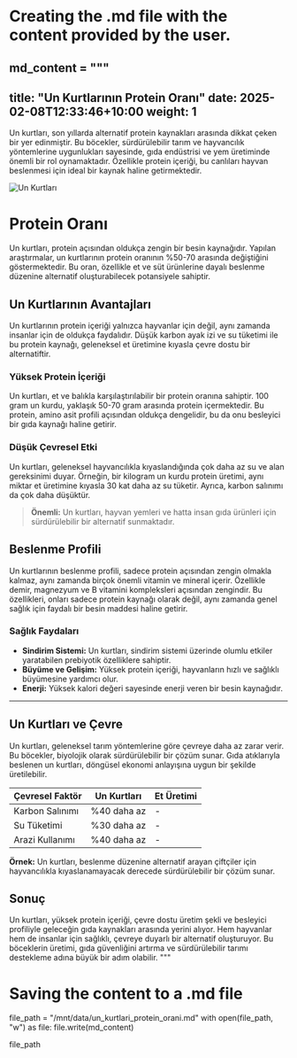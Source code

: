 # Creating the .md file with the content provided by the user.

md_content = """
---
title: "Un Kurtlarının Protein Oranı"
date: 2025-02-08T12:33:46+10:00
weight: 1
---

Un kurtları, son yıllarda alternatif protein kaynakları arasında dikkat çeken bir yer edinmiştir. Bu böcekler, sürdürülebilir tarım ve hayvancılık yöntemlerine uygunlukları sayesinde, gıda endüstrisi ve yem üretiminde önemli bir rol oynamaktadır. Özellikle protein içeriği, bu canlıları hayvan beslenmesi için ideal bir kaynak haline getirmektedir.

![Un Kurtları](/images/mealworms.jpg)

# Protein Oranı

Un kurtları, protein açısından oldukça zengin bir besin kaynağıdır. Yapılan araştırmalar, un kurtlarının protein oranının %50-70 arasında değiştiğini göstermektedir. Bu oran, özellikle et ve süt ürünlerine dayalı beslenme düzenine alternatif oluşturabilecek potansiyele sahiptir.

## Un Kurtlarının Avantajları

Un kurtlarının protein içeriği yalnızca hayvanlar için değil, aynı zamanda insanlar için de oldukça faydalıdır. Düşük karbon ayak izi ve su tüketimi ile bu protein kaynağı, geleneksel et üretimine kıyasla çevre dostu bir alternatiftir.

### Yüksek Protein İçeriği

Un kurtları, et ve balıkla karşılaştırılabilir bir protein oranına sahiptir. 100 gram un kurdu, yaklaşık 50-70 gram arasında protein içermektedir. Bu protein, amino asit profili açısından oldukça dengelidir, bu da onu besleyici bir gıda kaynağı haline getirir.

### Düşük Çevresel Etki

Un kurtları, geleneksel hayvancılıkla kıyaslandığında çok daha az su ve alan gereksinimi duyar. Örneğin, bir kilogram un kurdu protein üretimi, aynı miktar et üretimine kıyasla 30 kat daha az su tüketir. Ayrıca, karbon salınımı da çok daha düşüktür.

> **Önemli:** Un kurtları, hayvan yemleri ve hatta insan gıda ürünleri için sürdürülebilir bir alternatif sunmaktadır.

## Beslenme Profili

Un kurtlarının beslenme profili, sadece protein açısından zengin olmakla kalmaz, aynı zamanda birçok önemli vitamin ve mineral içerir. Özellikle demir, magnezyum ve B vitamini kompleksleri açısından zengindir. Bu özellikleri, onları sadece protein kaynağı olarak değil, aynı zamanda genel sağlık için faydalı bir besin maddesi haline getirir.

### Sağlık Faydaları

- **Sindirim Sistemi:** Un kurtları, sindirim sistemi üzerinde olumlu etkiler yaratabilen prebiyotik özelliklere sahiptir.
- **Büyüme ve Gelişim:** Yüksek protein içeriği, hayvanların hızlı ve sağlıklı büyümesine yardımcı olur.
- **Enerji:** Yüksek kalori değeri sayesinde enerji veren bir besin kaynağıdır.

---

## Un Kurtları ve Çevre

Un kurtları, geleneksel tarım yöntemlerine göre çevreye daha az zarar verir. Bu böcekler, biyolojik olarak sürdürülebilir bir çözüm sunar. Gıda atıklarıyla beslenen un kurtları, döngüsel ekonomi anlayışına uygun bir şekilde üretilebilir.

| Çevresel Faktör | Un Kurtları | Et Üretimi |
| --------------- | ----------- | ---------- |
| Karbon Salınımı | %40 daha az | - |
| Su Tüketimi    | %30 daha az | - |
| Arazi Kullanımı | %40 daha az | - |

**Örnek:** Un kurtları, beslenme düzenine alternatif arayan çiftçiler için hayvancılıkla kıyaslanamayacak derecede sürdürülebilir bir çözüm sunar.

## Sonuç

Un kurtları, yüksek protein içeriği, çevre dostu üretim şekli ve besleyici profiliyle geleceğin gıda kaynakları arasında yerini alıyor. Hem hayvanlar hem de insanlar için sağlıklı, çevreye duyarlı bir alternatif oluşturuyor. Bu böceklerin üretimi, gıda güvenliğini artırma ve sürdürülebilir tarımı destekleme adına büyük bir adım olabilir.
"""

# Saving the content to a .md file
file_path = "/mnt/data/un_kurtlari_protein_orani.md"
with open(file_path, "w") as file:
    file.write(md_content)

file_path
